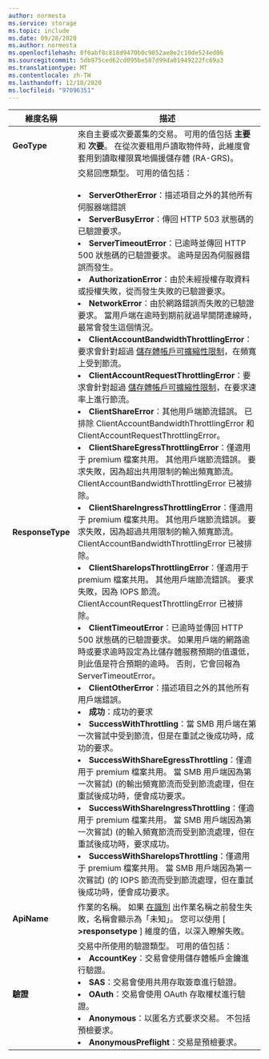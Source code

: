 ```yaml
---
author: normesta
ms.service: storage
ms.topic: include
ms.date: 09/28/2020
ms.author: normesta
ms.openlocfilehash: 0f0abf8c818d9470b0c9852ae8e2c10de524ed06
ms.sourcegitcommit: 5db975ced62cd095be587d99da01949222fc69a3
ms.translationtype: MT
ms.contentlocale: zh-TW
ms.lasthandoff: 12/10/2020
ms.locfileid: "97096351"
---
```

| 維度名稱 | 描述 |
| ------------------- | ----------------- |
| **GeoType** | 來自主要或次要叢集的交易。 可用的值包括 **主要** 和 **次要**。 在從次要租用戶讀取物件時，此維度會套用到讀取權限異地備援儲存體 (RA-GRS)。 |
| **ResponseType** | 交易回應類型。 可用的值包括： <br/><br/> <li>**ServerOtherError**：描述項目之外的其他所有伺服器端錯誤 </li> <li>**ServerBusyError**：傳回 HTTP 503 狀態碼的已驗證要求。 </li> <li>**ServerTimeoutError**：已逾時並傳回 HTTP 500 狀態碼的已驗證要求。 逾時是因為伺服器錯誤而發生。 </li> <li>**AuthorizationError**：由於未經授權存取資料或授權失敗，從而發生失敗的已驗證要求。 </li> <li>**NetworkError**：由於網路錯誤而失敗的已驗證要求。 當用戶端在逾時到期前就過早關閉連線時，最常會發生這個情況。 </li><li>**ClientAccountBandwidthThrottlingError**：要求會針對超過 [儲存體帳戶可擴縮性限制](../articles/storage/common/scalability-targets-standard-account.md?toc=%2fazure%2fstorage%2fblobs%2ftoc.json)，在頻寬上受到節流。</li><li>**ClientAccountRequestThrottlingError**：要求會針對超過 [儲存體帳戶可擴縮性限制](../articles/storage/common/scalability-targets-standard-account.md?toc=%2fazure%2fstorage%2fblobs%2ftoc.json)，在要求速率上進行節流。<li>**ClientShareError**：其他用戶端節流錯誤。 已排除 ClientAccountBandwidthThrottlingError 和 ClientAccountRequestThrottlingError。</li><li>**ClientShareEgressThrottlingError**：僅適用于 premium 檔案共用。 其他用戶端節流錯誤。 要求失敗，因為超出共用限制的輸出頻寬節流。 ClientAccountBandwidthThrottlingError 已被排除。</li><li>**ClientShareIngressThrottlingError**：僅適用于 premium 檔案共用。 其他用戶端節流錯誤。 要求失敗，因為超過共用限制的輸入頻寬節流。 ClientAccountBandwidthThrottlingError 已被排除。</li><li>**ClientShareIopsThrottlingError**：僅適用于 premium 檔案共用。 其他用戶端節流錯誤。 要求失敗，因為 IOPS 節流。 ClientAccountRequestThrottlingError 已被排除。</li><li>**ClientTimeoutError**：已逾時並傳回 HTTP 500 狀態碼的已驗證要求。 如果用戶端的網路逾時或要求逾時設定為比儲存體服務預期的值還低，則此值是符合預期的逾時。 否則，它會回報為 ServerTimeoutError。 </li> <li>**ClientOtherError**：描述項目之外的其他所有用戶端錯誤。 </li> <li>**成功**：成功的要求</li> <li> **SuccessWithThrottling**：當 SMB 用戶端在第一次嘗試中受到節流，但是在重試之後成功時，成功的要求。</li><li> **SuccessWithShareEgressThrottling**：僅適用于 premium 檔案共用。 當 SMB 用戶端因為第一次嘗試)  (的輸出頻寬節流而受到節流處理，但在重試後成功時，便會成功要求。</li><li> **SuccessWithShareIngressThrottling**：僅適用于 premium 檔案共用。 當 SMB 用戶端因為第一次嘗試)  (的輸入頻寬節流而受到節流處理，但在重試後成功時，要求成功。</li><li> **SuccessWithShareIopsThrottling**：僅適用于 premium 檔案共用。 當 SMB 用戶端因為第一次嘗試)  (的 IOPS 節流而受到節流處理，但在重試後成功時，便會成功要求。</li> |
| **ApiName** | 作業的名稱。 如果 [在識別](/rest/api/storageservices/storage-analytics-logged-operations-and-status-messages) 出作業名稱之前發生失敗，名稱會顯示為「未知」。 您可以使用 [ **>responsetype** ] 維度的值，以深入瞭解失敗。
| **驗證** | 交易中所使用的驗證類型。 可用的值包括： <br/> <li>**AccountKey**：交易會使用儲存體帳戶金鑰進行驗證。</li> <li>**SAS**：交易會使用共用存取簽章進行驗證。</li> <li>**OAuth**：交易會使用 OAuth 存取權杖進行驗證。</li> <li>**Anonymous**：以匿名方式要求交易。 不包括預檢要求。</li> <li>**AnonymousPreflight**：交易是預檢要求。</li> |

